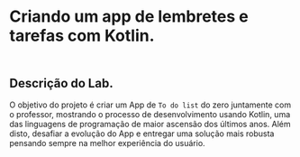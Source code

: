 # Criando um app de lembretes e tarefas com Kotlin.

## <br />Descrição do Lab.
O objetivo do projeto é criar um App de `To do list` do zero juntamente com o professor, mostrando o processo de desenvolvimento usando Kotlin, uma das linguagens de programação de maior ascensão dos últimos anos. Além disto, desafiar a evolução do App e entregar uma solução mais robusta pensando sempre na melhor experiência do usuário.